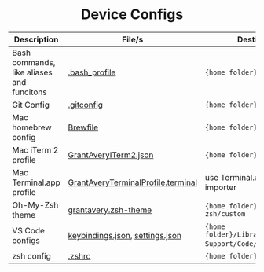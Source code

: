 <h1 align="center">
  Device Configs
</h1>

| Description                               | File/s                                                                   | Destination                                                  |
|-------------------------------------------|--------------------------------------------------------------------------|--------------------------------------------------------------|
| Bash commands, like aliases and funcitons | [.bash_profile](./.bash_profile)                                         | `{home folder}`                                              |
| Git Config                                | [.gitconfig](./.gitconfig)                                               | `{home folder}`                                              |
| Mac homebrew config                       | [Brewfile](./Brewfile)                                                   | `{home folder}`                                              |
| Mac iTerm 2 profile                       | [GrantAveryITerm2.json](./GrantAveryITerm2.json)                         | `{home folder}`                                              |
| Mac Terminal.app profile                  | [GrantAveryTerminalProfile.terminal](./GrantAveryTerminalProfile.terminal)| use Terminal.app profile importer                            |
| Oh-My-Zsh theme                           | [grantavery.zsh-theme](./grantavery.zsh-theme)                           | `{home folder}/.oh-my-zsh/custom`                            |
| VS Code configs                           | [keybindings.json](./keybindings.json), [settings.json](./settings.json) | `{home folder}/Library/Application Support/Code/User` on Mac |
| zsh config                                | [.zshrc](./.zshrc)                                                       | `{home folder}`                                              |
